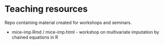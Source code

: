 # Teaching resources
Repo containing material created for workshops and seminars.

- mice-imp.Rmd / mice-imp.html - workshop on multivariate imputation by chained equations in R

